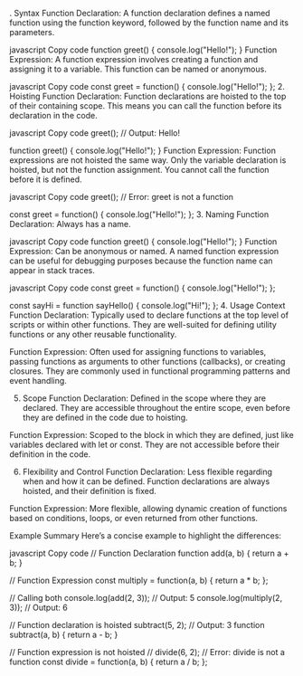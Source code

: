 . Syntax
Function Declaration: A function declaration defines a named function using the function keyword, followed by the function name and its parameters.

javascript
Copy code
function greet() {
    console.log("Hello!");
}
Function Expression: A function expression involves creating a function and assigning it to a variable. This function can be named or anonymous.

javascript
Copy code
const greet = function() {
    console.log("Hello!");
};
2. Hoisting
Function Declaration: Function declarations are hoisted to the top of their containing scope. This means you can call the function before its declaration in the code.

javascript
Copy code
greet(); // Output: Hello!

function greet() {
    console.log("Hello!");
}
Function Expression: Function expressions are not hoisted the same way. Only the variable declaration is hoisted, but not the function assignment. You cannot call the function before it is defined.

javascript
Copy code
greet(); // Error: greet is not a function

const greet = function() {
    console.log("Hello!");
};
3. Naming
Function Declaration: Always has a name.

javascript
Copy code
function greet() {
    console.log("Hello!");
}
Function Expression: Can be anonymous or named. A named function expression can be useful for debugging purposes because the function name can appear in stack traces.

javascript
Copy code
const greet = function() {
    console.log("Hello!");
};

const sayHi = function sayHello() {
    console.log("Hi!");
};
4. Usage Context
Function Declaration: Typically used to declare functions at the top level of scripts or within other functions. They are well-suited for defining utility functions or any other reusable functionality.

Function Expression: Often used for assigning functions to variables, passing functions as arguments to other functions (callbacks), or creating closures. They are commonly used in functional programming patterns and event handling.

5. Scope
Function Declaration: Defined in the scope where they are declared. They are accessible throughout the entire scope, even before they are defined in the code due to hoisting.

Function Expression: Scoped to the block in which they are defined, just like variables declared with let or const. They are not accessible before their definition in the code.

6. Flexibility and Control
Function Declaration: Less flexible regarding when and how it can be defined. Function declarations are always hoisted, and their definition is fixed.

Function Expression: More flexible, allowing dynamic creation of functions based on conditions, loops, or even returned from other functions.

Example Summary
Here’s a concise example to highlight the differences:

javascript
Copy code
// Function Declaration
function add(a, b) {
    return a + b;
}

// Function Expression
const multiply = function(a, b) {
    return a * b;
};

// Calling both
console.log(add(2, 3));         // Output: 5
console.log(multiply(2, 3));    // Output: 6

// Function declaration is hoisted
subtract(5, 2);  // Output: 3
function subtract(a, b) {
    return a - b;
}

// Function expression is not hoisted
// divide(6, 2);  // Error: divide is not a function
const divide = function(a, b) {
    return a / b;
};

